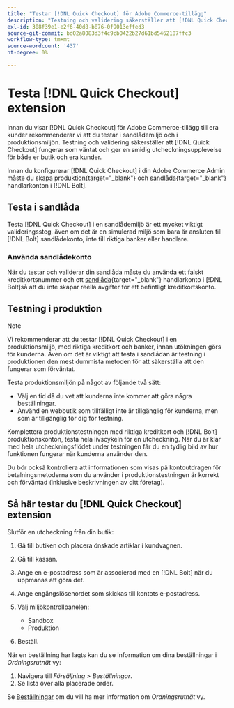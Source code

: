 ```yaml
---
title: "Testar [!DNL Quick Checkout] för Adobe Commerce-tillägg"
description: "Testning och validering säkerställer att [!DNL Quick Checkout] tillägg fungerar som förväntat."
exl-id: 308f39e1-e2f6-40d8-b876-0f9013effed3
source-git-commit: bd02a8083d3f4c9cb0422b27d61bd5462187ffc3
workflow-type: tm+mt
source-wordcount: '437'
ht-degree: 0%

---
```



# Testa [!DNL Quick Checkout] extension

Innan du visar [!DNL Quick Checkout] för Adobe Commerce-tillägg till era kunder rekommenderar vi att du testar i sandlådemiljö och i produktionsmiljön. Testning och validering säkerställer att [!DNL Quick Checkout] fungerar som väntat och ger en smidig utcheckningsupplevelse för både er butik och era kunder.

Innan du konfigurerar [!DNL Quick Checkout] i din Adobe Commerce Admin måste du skapa  [produktion](https://merchant.bolt.com/register){target=&quot;_blank&quot;} och [sandlåda](https://merchant-sandbox.bolt.com/register){target=&quot;_blank&quot;} handlarkonton i [!DNL Bolt].

## Testa i sandlåda

Testa [!DNL Quick Checkout] i en sandlådemiljö är ett mycket viktigt valideringssteg, även om det är en simulerad miljö som bara är ansluten till [!DNL Bolt] sandlådekonto, inte till riktiga banker eller handlare.

### Använda sandlådekonto

När du testar och validerar din sandlåda måste du använda ett falskt kreditkortsnummer och ett [sandlåda](https://merchant-sandbox.bolt.com/register){target=&quot;_blank&quot;} handlarkonto i [!DNL Bolt]så att du inte skapar reella avgifter för ett befintligt kreditkortskonto.

## Testning i produktion

>[!NOTE]
>
> Vi rekommenderar att du testar [!DNL Quick Checkout] i en produktionsmiljö, med riktiga kreditkort och banker, innan utökningen görs för kunderna. Även om det är viktigt att testa i sandlådan är testning i produktionen den mest dummista metoden för att säkerställa att den fungerar som förväntat.

Testa produktionsmiljön på något av följande två sätt:

- Välj en tid då du vet att kunderna inte kommer att göra några beställningar.
- Använd en webbutik som tillfälligt inte är tillgänglig för kunderna, men som är tillgänglig för dig för testning.

Komplettera produktionstestningen med riktiga kreditkort och [!DNL Bolt] produktionskonton, testa hela livscykeln för en utcheckning. När du är klar med hela utcheckningsflödet under testningen får du en tydlig bild av hur funktionen fungerar när kunderna använder den.

Du bör också kontrollera att informationen som visas på kontoutdragen för betalningsmetoderna som du använder i produktionstestningen är korrekt och förväntad (inklusive beskrivningen av ditt företag).

## Så här testar du [!DNL Quick Checkout] extension

Slutför en utcheckning från din butik:

1. Gå till butiken och placera önskade artiklar i kundvagnen.
1. Gå till kassan.
1. Ange en e-postadress som är associerad med en [!DNL Bolt] när du uppmanas att göra det.
1. Ange engångslösenordet som skickas till kontots e-postadress.
1. Välj miljökontrollpanelen:

   - Sandbox
   - Produktion

1. Beställ.

När en beställning har lagts kan du se information om dina beställningar i _Ordningsrutnät_ vy:

1. Navigera till _Försäljning_ > _Beställningar_.
1. Se lista över alla placerade order.

Se [Beställningar](https://docs.magento.com/user-guide/sales/orders.html) om du vill ha mer information om _Ordningsrutnät_ vy.
